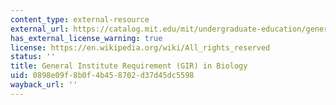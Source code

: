 ```yaml
---
content_type: external-resource
external_url: https://catalog.mit.edu/mit/undergraduate-education/general-institute-requirements/
has_external_license_warning: true
license: https://en.wikipedia.org/wiki/All_rights_reserved
status: ''
title: General Institute Requirement (GIR) in Biology
uid: 0898e09f-8b0f-4b45-8702-d37d45dc5598
wayback_url: ''
---
```

